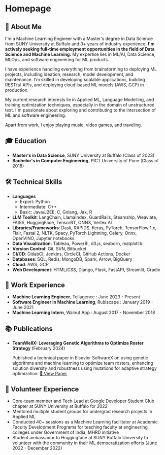 

#  Homepage

## 👤 About Me

I'm a Machine Learning Engineer with a Master's degree in Data Science from SUNY University at Buffalo and 3+ years of industry experience. **I'm actively seeking full-time employment opportunities in the field of Data Science and Machine Learning.** My expertise lies in ML/AI, Data Science, MLOps, and software engineering for ML products.

I have experience handling everything from brainstorming to deploying ML projects, including ideation, research, model development, and maintenance. I'm skilled in developing scalable applications, building RESTful APIs, and deploying cloud-based ML models (AWS, GCP) in production.

My current research interests lie in Applied ML, Language Modelling, and training optimization techniques, especially in the domain of unstructured text. I'm passionate about exploring and contributing to the intersection of ML and software engineering.

Apart from work, I enjoy playing music, video games, and traveling.

## 🎓 Education

- **Master's in Data Science**, SUNY University at Buffalo (Class of 2023)
- **Bachelor's in Computer Engineering**, PICT University of Pune (Class of 2018)

## 🛠️ Technical Skills

- **Languages**
  - Expert: Python
  - Intermediate: C++
  - Basic: Java/J2EE, C, Golang, Jax, R
- **LLM Toolkit**: LangChain, LlamaIndex, GuardRails, Steamship, Weaviate, FAISS, HuggingFace, TensorRT, ONNX, Vertex AI
- **Libraries/Frameworks**: Dask, RAPIDS, Keras, PyTorch, TensorFlow 1.x, Flair, Fastai 2, NLTK, Spacy, PyTorch Lightning, Celery, Onnx, OpenVINO, Jupyter notebooks
- **Data Visualization**: Tableau, PowerBI, d3.js, seaborn, matplotlib
- **Version Control**: Git, SVN, Bitbucket
- **CI/CD**: GitlabCI, Jenkins, CircleCI, GitHub Actions, Docker
- **Databases**: SQL, Redis, MongoDB, Spark, Arrow, BigQuery
- **Cloud**: AWS, GCP
- **Web Development**: HTML/CSS, Django, Flask, FastAPI, Streamlit, Gradio

## 💼 Work Experience

- **Machine Learning Engineer**, Tellagence : June 2023 - Present
- **Software Engineer in Machine Learning**, Rubiscape : January 2019 - June 2021
- **Machine Learning Intern**, Walnut App : August 2017 - November 2018

## 📚 Publications

- **TeamWellX: Leveraging Genetic Algorithms to Optimize Roster Strategy** (February 2024)

  Published a technical paper in Elsevier SoftwareX on using genetic algorithms and machine learning to optimize team rosters, enhancing solution diversity and robustness using mutations for adaptive strategy optimization. [📄 View Paper](https://www.sciencedirect.com/science/article/pii/S2352711024000062)

## 🤝 Volunteer Experience

- Core-team member and Tech Lead at Google Developer Student Club chapter at SUNY University at Buffalo for 2022
- Mentored multiple student groups for undergrad research projects in Applied ML
- Conducted 40+ sessions as a Machine Learning facilitator at Academic Faculty Development Programs for teaching faculty at engineering colleges under Government of India, MHRD initiative
- Student ambassador to Huggingface at SUNY Buffalo University to volunteer with the community in their ML democratization efforts (June 2022 - December 2022)
